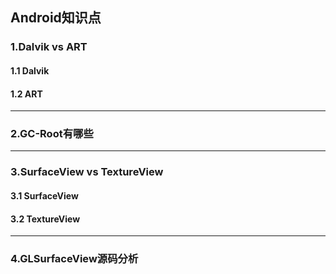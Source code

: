 ## Android知识点
### 1.Dalvik vs ART
#### 1.1 Dalvik
#### 1.2 ART

****

### 2.GC-Root有哪些

****

### 3.SurfaceView vs TextureView
#### 3.1 SurfaceView
#### 3.2 TextureView

****

### 4.GLSurfaceView源码分析